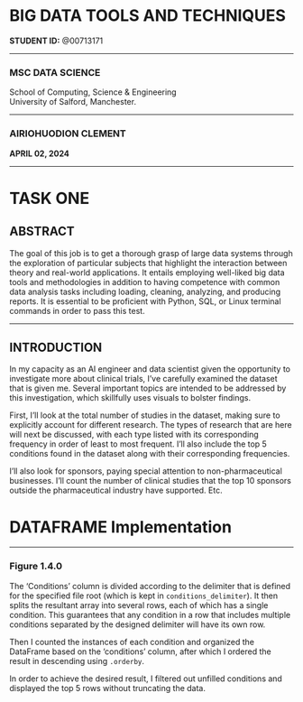 # BIG DATA TOOLS AND TECHNIQUES  
**STUDENT ID:** @00713171

---

### MSC DATA SCIENCE  
School of Computing, Science & Engineering  
University of Salford, Manchester.

---

### AIRIOHUODION CLEMENT  
**APRIL 02, 2024**

---

# TASK ONE

## ABSTRACT  
The goal of this job is to get a thorough grasp of large data systems through the exploration of particular subjects that highlight the interaction between theory and real-world applications. It entails employing well-liked big data tools and methodologies in addition to having competence with common data analysis tasks including loading, cleaning, analyzing, and producing reports. It is essential to be proficient with Python, SQL, or Linux terminal commands in order to pass this test.

---

## INTRODUCTION  
In my capacity as an AI engineer and data scientist given the opportunity to investigate more about clinical trials, I’ve carefully examined the dataset that is given me. Several important topics are intended to be addressed by this investigation, which skillfully uses visuals to bolster findings.  

First, I’ll look at the total number of studies in the dataset, making sure to explicitly account for different research. The types of research that are here will next be discussed, with each type listed with its corresponding frequency in order of least to most frequent. I’ll also include the top 5 conditions found in the dataset along with their corresponding frequencies.  

I’ll also look for sponsors, paying special attention to non-pharmaceutical businesses. I’ll count the number of clinical studies that the top 10 sponsors outside the pharmaceutical industry have supported. Etc.


# DATAFRAME Implementation

---

### Figure 1.4.0

The ‘Conditions’ column is divided according to the delimiter that is defined for the specified file root (which is kept in `conditions_delimiter`). It then splits the resultant array into several rows, each of which has a single condition. This guarantees that any condition in a row that includes multiple conditions separated by the designed delimiter will have its own row.

Then I counted the instances of each condition and organized the DataFrame based on the ‘conditions’ column, after which I ordered the result in descending using `.orderby`. 

In order to achieve the desired result, I filtered out unfilled conditions and displayed the top 5 rows without truncating the data.
